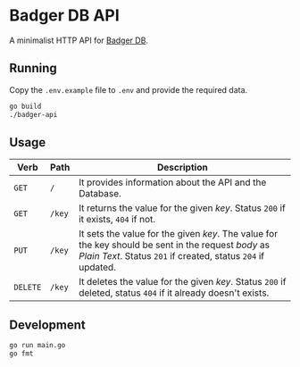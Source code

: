 # Badger DB API

A minimalist HTTP API for [Badger DB](https://github.com/dgraph-io/badger/).

## Running

Copy the `.env.example` file to `.env` and provide the required data.

```sh
go build
./badger-api
```

## Usage

| Verb      | Path        | Description |
| --------- | ----------- | ----------- |
| `GET`     | `/`         | It provides information about the API and the Database. |
| `GET`     | `/key` | It returns the value for the given _key_. Status `200` if it exists, `404` if not. |
| `PUT`     | `/key` | It sets the value for the given _key_. The value for the key should be sent in the request _body_ as _Plain Text_. Status `201` if created, status `204` if updated. |
| `DELETE`  | `/key` | It deletes the value for the given _key_. Status `200` if deleted, status `404` if it already doesn't exists. |

## Development

```sh
go run main.go
go fmt
```
